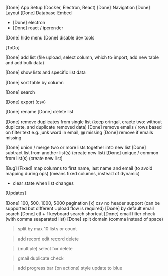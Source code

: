 [Done] App Setup (Docker, Electron, React)
[Done] Navigation
[Done] Layout
[Done] Database Embed
- [Done] electron
- [Done] react  / ipcrender

[Done] hide menu
[Done] disable dev tools

[ToDo]

[Done] add list (file upload, select column, which to import, add new table and add bulk data)

[Done] show lists and specific list data

[Done] sort table by column

[Done] search

[Done] export (csv)

[Done] rename
[Done] delete list

[Done] remove duplicates from single list (keep oringal, craete two: without duplicate, and duplicate removed data)
[Done] remove emails / rows based on filter text e.g. junk word in email, @ missing
[Done] remove if emails missing

[Done] union / merge two or more lists together into new list
[Done] subtract list from another list(s) (create new list)
[Done] unique / common from list(s) (create new list)

[Bug]
[Fixed] map columns to first name, last name and email (to avoid mapping during ops) (means fixed columns, instead of dynamic)
- clear state when list changes

[Updates]

[Done] 100, 500, 1000, 5000 pagination
[x] csv no header support (can be supported but different upload flow is required)
[Done] by default email search
[Done] ctl + f keyboard search shortcut
[Done] email filter check (with comma seaparated list)
[Done] split domain (comma instead of space)
> split by max 10 lists or count

> add record
> edit record
> delete

> (multiple) select for delete

> gmail duplicate check

> add progress bar (on actions)
> style update to blue